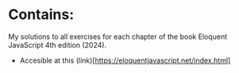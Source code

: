 # Contains:
My solutions to all exercises for each chapter of the book Eloquent JavaScript 4th edition (2024).
- Accesible at this (link)[https://eloquentjavascript.net/index.html]

